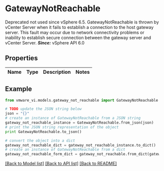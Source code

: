 # GatewayNotReachable

Deprecated not used since vSphere 6.5.  GatewayNotReachable is thrown by vCenter Server when it fails to establish a connection to the host gateway server.  This fault may occur due to network connectivity problems or inability to establish secure connection between the gateway server and vCenter Server.  ***Since:*** vSphere API 6.0 

## Properties
Name | Type | Description | Notes
------------ | ------------- | ------------- | -------------

## Example

```python
from vmware_vi.models.gateway_not_reachable import GatewayNotReachable

# TODO update the JSON string below
json = "{}"
# create an instance of GatewayNotReachable from a JSON string
gateway_not_reachable_instance = GatewayNotReachable.from_json(json)
# print the JSON string representation of the object
print GatewayNotReachable.to_json()

# convert the object into a dict
gateway_not_reachable_dict = gateway_not_reachable_instance.to_dict()
# create an instance of GatewayNotReachable from a dict
gateway_not_reachable_form_dict = gateway_not_reachable.from_dict(gateway_not_reachable_dict)
```
[[Back to Model list]](../README.md#documentation-for-models) [[Back to API list]](../README.md#documentation-for-api-endpoints) [[Back to README]](../README.md)


